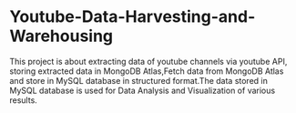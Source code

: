 # Youtube-Data-Harvesting-and-Warehousing
This project is about extracting data of youtube channels via youtube API, storing extracted data in MongoDB Atlas,Fetch data from MongoDB Atlas and store in MySQL database in structured format.The data stored in MySQL database is used for Data Analysis and Visualization of various results.
